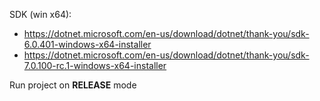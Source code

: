 SDK (win x64):
- https://dotnet.microsoft.com/en-us/download/dotnet/thank-you/sdk-6.0.401-windows-x64-installer
- https://dotnet.microsoft.com/en-us/download/dotnet/thank-you/sdk-7.0.100-rc.1-windows-x64-installer

Run project on **RELEASE** mode
